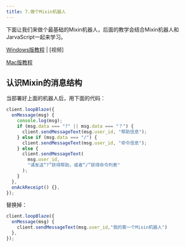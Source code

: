 ```yaml
---
title: 7.做个Mixin机器人
---
```


下面让我们来做个最基础的Mixin机器人，后面的教学会结合Mixin机器人和JarvaScript一起来学习。

[Windows版教程](./p1-7-1-mixinbot-windows.md) | [视频]

[Mac版教程](./p1-7-2-mixinbot-mac.md)


## 认识Mixin的消息结构

当部署好上面的机器人后，用下面的代码：

```js
client.loopBlaze({
  onMessage(msg) {
    console.log(msg);
    if (msg.data === "?" || msg.data === "？") {
      client.sendMessageText(msg.user_id, "帮助信息");
    } else if (msg.data === "/") {
      client.sendMessageText(msg.user_id, "命令信息");
    } else {
      client.sendMessageText(
        msg.user_id,
        "请发送“?”获得帮助，或者“/”获得命令列表"
      );
    }
  },
  onAckReceipt() {},
});
```

替换掉：

```js
client.loopBlaze({
  onMessage(msg) {
    client.sendMessageText(msg.user_id,"我的第一个Mixin机器人")
  },
});
```








